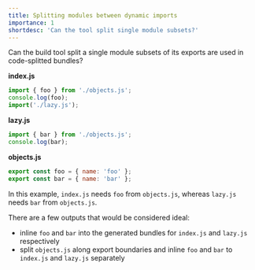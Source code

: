 ```yaml
---
title: Splitting modules between dynamic imports
importance: 1
shortdesc: 'Can the tool split single module subsets?'
---
```


Can the build tool split a single module subsets of its exports are used in code-splitted bundles?

**index.js**

```js
import { foo } from './objects.js';
console.log(foo);
import('./lazy.js');
```

**lazy.js**

```js
import { bar } from './objects.js';
console.log(bar);
```

**objects.js**

```js
export const foo = { name: 'foo' };
export const bar = { name: 'bar' };
```

In this example, `index.js` needs `foo` from `objects.js`, whereas `lazy.js` needs `bar` from `objects.js`.

There are a few outputs that would be considered ideal:

- inline `foo` and `bar` into the generated bundles for `index.js` and `lazy.js` respectively
- split `objects.js` along export boundaries and inline `foo` and `bar` to `index.js` and `lazy.js` separately
